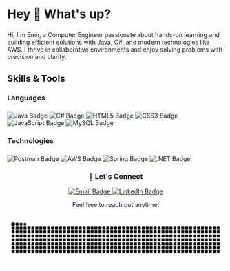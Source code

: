<h1 align="left">Hey 👋 What's up?</h1>

###

<p align="left">Hi, I'm Emir, a Computer Engineer passionate about hands-on learning and building efficient solutions with Java, C#, and modern technologies like AWS. I thrive in collaborative environments and enjoy solving problems with precision and clarity.</p>

###

<h2 align="left">Skills & Tools</h2>

###

<h3 align="left">Languages</h3>

###

<p align="left">
  <img src="https://img.shields.io/badge/Java-%23ED8B00.svg?style=for-the-badge&logo=java&logoColor=white" alt="Java Badge"/>
  <img src="https://img.shields.io/badge/C%23-%23239120.svg?style=for-the-badge&logo=c-sharp&logoColor=white" alt="C# Badge"/>
  <img src="https://img.shields.io/badge/HTML5-%23E34F26.svg?style=for-the-badge&logo=html5&logoColor=white" alt="HTML5 Badge"/>
  <img src="https://img.shields.io/badge/CSS3-%231572B6.svg?style=for-the-badge&logo=css3&logoColor=white" alt="CSS3 Badge"/>
  <img src="https://img.shields.io/badge/JavaScript-%23F7DF1E.svg?style=for-the-badge&logo=javascript&logoColor=black" alt="JavaScript Badge"/>
  <img src="https://img.shields.io/badge/MySQL-%2300f.svg?style=for-the-badge&logo=mysql&logoColor=white" alt="MySQL Badge"/>
</p>

###

<h3 align="left">Technologies</h3>

###

<div align="left">
</div>

###

<p align="left">
  <img src="https://img.shields.io/badge/Postman-%23FF6C37.svg?style=for-the-badge&logo=postman&logoColor=white" alt="Postman Badge"/>
  <img src="https://img.shields.io/badge/AWS-%23FF9900.svg?style=for-the-badge&logo=amazonaws&logoColor=white" alt="AWS Badge"/>
  <img src="https://img.shields.io/badge/Spring-%236DB33F.svg?style=for-the-badge&logo=spring&logoColor=white" alt="Spring Badge"/>
  <img src="https://img.shields.io/badge/.NET-%23512BD4.svg?style=for-the-badge&logo=dotnet&logoColor=white" alt=".NET Badge"/>
</p>

###
<h3 align="center">
🤝 Let's Connect
</h3>
<p align="center">
  <a href="mailto:sapmazemir@gmail.com" target="_blank">
    <img src="https://img.shields.io/badge/Email-D14836?style=for-the-badge&logo=gmail&logoColor=white" alt="Email Badge"/>
  </a>
  <a href="https://www.linkedin.com/in/emirsapmaz" target="_blank">
    <img src="https://img.shields.io/badge/LinkedIn-0077B5?style=for-the-badge&logo=linkedin&logoColor=white" alt="LinkedIn Badge"/>
  </a>
</p>

<p align="center">Feel free to reach out anytime!</p>

###

<img src="https://raw.githubusercontent.com/emirsapmaz/emirsapmaz/output/snake.svg" alt="Snake animation" />

###
